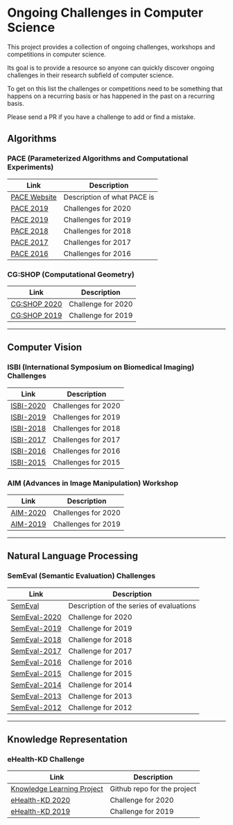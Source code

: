 # Ongoing Challenges in Computer Science

This project provides a collection of ongoing challenges, workshops and competitions in computer science.

Its goal is to provide a resource so anyone can quickly discover ongoing challenges in their research subfield of computer science.

To get on this list the challenges or competitions need to be something that happens on a recurring basis or has happened in the past on a recurring basis. 

Please send a PR if you have a challenge to add or find a mistake.

## Algorithms

### PACE (Parameterized Algorithms and Computational Experiments)

| Link | Description |
|---|---|
|[PACE Website](https://pacechallenge.org/) | Description of what PACE is|
|[PACE 2019](https://pacechallenge.org/2020/) | Challenges for 2020|
|[PACE 2019](https://pacechallenge.org/2019/) | Challenges for 2019|
|[PACE 2018](https://pacechallenge.org/2018/) | Challenges for 2018|
|[PACE 2017](https://pacechallenge.org/2017/) | Challenges for 2017|
|[PACE 2016](https://pacechallenge.org/2016/) | Challenges for 2016|

### CG:SHOP (Computational Geometry)

| Link | Description |
|---|---|
|[CG:SHOP 2020](https://cgshop.ibr.cs.tu-bs.de/competition/cg-shop-2020/) | Challenge for 2020|
|[CG:SHOP 2019](https://cgshop.ibr.cs.tu-bs.de/competition/cg-shop-2019/) | Challenge for 2019|

---

## Computer Vision

### ISBI (International Symposium on Biomedical Imaging) Challenges

| Link | Description |
|---|---|
|[ISBI-2020](http://2020.biomedicalimaging.org/challenges) | Challenges for 2020|
|[ISBI-2019](https://biomedicalimaging.org/2019/challenges/) | Challenges for 2019|
|[ISBI-2018](https://biomedicalimaging.org/2018/challenges/) | Challenges for 2018|
|[ISBI-2017](https://biomedicalimaging.org/2017/challenges/) | Challenges for 2017|
|[ISBI-2016](https://biomedicalimaging.org/2016/?page_id=416) | Challenges for 2016|
|[ISBI-2015](https://biomedicalimaging.org/2015/program/isbi-challenges/) | Challenges for 2015|

### AIM (Advances in Image Manipulation) Workshop

| Link | Description |
|---|---|
|[AIM-2020](https://data.vision.ee.ethz.ch/cvl/aim20/) | Challenges for 2020|
|[AIM-2019](https://data.vision.ee.ethz.ch/cvl/aim19/) | Challenges for 2019|

---

## Natural Language Processing

### SemEval (Semantic Evaluation) Challenges

| Link | Description |
|---|---|
|[SemEval](https://en.wikipedia.org/wiki/SemEval)| Description of the series of evaluations|
|[SemEval-2020](http://alt.qcri.org/semeval2020/) | Challenge for 2020|
|[SemEval-2019](http://alt.qcri.org/semeval2019/) | Challenge for 2019|
|[SemEval-2018](http://alt.qcri.org/semeval2018/) | Challenge for 2018|
|[SemEval-2017](http://alt.qcri.org/semeval2017/) | Challenge for 2017|
|[SemEval-2016](http://alt.qcri.org/semeval2016/) | Challenge for 2016|
|[SemEval-2015](http://alt.qcri.org/semeval2015/) | Challenge for 2015|
|[SemEval-2014](http://alt.qcri.org/semeval2014/) | Challenge for 2014|
|[SemEval-2013](https://www.cs.york.ac.uk/semeval-2013/) | Challenge for 2013|
|[SemEval-2012](https://www.cs.york.ac.uk/semeval-2012/) | Challenge for 2012|

---

## Knowledge Representation

### eHealth-KD Challenge

| Link | Description |
|---|---|
|[Knowledge Learning Project](https://github.com/knowledge-learning)| Github repo for the project|
|[eHealth-KD 2020](https://knowledge-learning.github.io/ehealthkd-2020/) | Challenge for 2020| 
|[eHealth-KD 2019](https://knowledge-learning.github.io/ehealthkd-2019/) | Challenge for 2019| 
